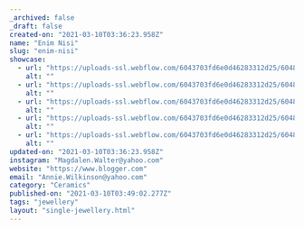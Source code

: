 ```yaml
---
_archived: false
_draft: false
created-on: "2021-03-10T03:36:23.958Z"
name: "Enim Nisi"
slug: "enim-nisi"
showcase:
  - url: "https://uploads-ssl.webflow.com/6043703fd6e0d46283312d25/60483eb595d3bae2aab49d07_1615347380999-image20.jpg"
    alt: ""
  - url: "https://uploads-ssl.webflow.com/6043703fd6e0d46283312d25/60483eb59627ce4b9e6aac77_1615347381006-image19.jpg"
    alt: ""
  - url: "https://uploads-ssl.webflow.com/6043703fd6e0d46283312d25/60483eb5d5157f108042bda0_1615347381000-image4.jpg"
    alt: ""
  - url: "https://uploads-ssl.webflow.com/6043703fd6e0d46283312d25/60483eb5602717ebf4a0ab5b_1615347381308-image12.jpg"
    alt: ""
  - url: "https://uploads-ssl.webflow.com/6043703fd6e0d46283312d25/60483eb5d226c49931e04daa_1615347381002-image2.jpg"
    alt: ""
updated-on: "2021-03-10T03:36:23.958Z"
instagram: "Magdalen.Walter@yahoo.com"
website: "https://www.blogger.com"
email: "Annie.Wilkinson@yahoo.com"
category: "Ceramics"
published-on: "2021-03-10T03:49:02.277Z"
tags: "jewellery"
layout: "single-jewellery.html"
---
```



